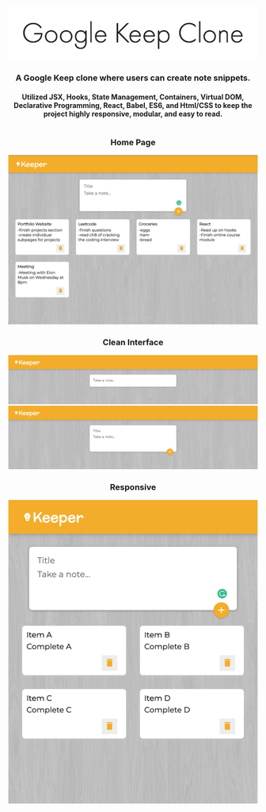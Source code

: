 <p align="center">
  <img src="images/google-title.png" />
</p>
<h3 align="center">
  A Google Keep clone where users can create note snippets.</br>
</h3>
<h4 align="center">
   Utilized JSX, Hooks, State Management, Containers, Virtual DOM, Declarative Programming, React, Babel, ES6, and Html/CSS
 to keep the project highly responsive, modular, and easy to read.
</h4>
<h1></h1>
<h3 align="center">Home Page</h3>
<p align="center">
  <img src="images/GoogleKeep.png" />
</p>
<h3 align="center">Clean Interface</h3>
<p align="center">
  <img src="images/google-a.png" />
  <img src="images/google-b.png" />
</p>
<h3 align="center">Responsive</h3>
<p align="center">
  <img src="images/google-c.png" />
</p>

